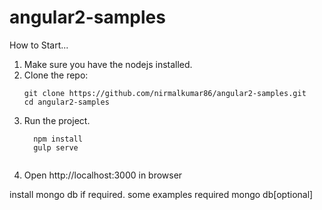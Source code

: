 # angular2-samples

How to Start...

1. Make sure you have the nodejs installed.
2. Clone the repo:
    ```
    git clone https://github.com/nirmalkumar86/angular2-samples.git
    cd angular2-samples
    ```
3. Run the project.
    ```
      npm install
      gulp serve
      
    ```
4. Open http://localhost:3000 in browser


install mongo db if required. some examples required mongo db[optional]
